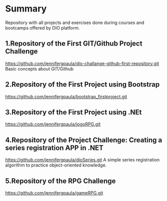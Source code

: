 # Summary
Repository with all projects and exercises done during courses and bootcamps offered by DIO platform.

## 1.Repository of the First GIT/Github Project Challenge
https://github.com/jennifergpaula/dio-challange-github-first-repository.git
Basic concepts about GIT/Github

## 2.Repository of the First Project using Bootstrap
https://github.com/jennifergpaula/bootstrap_firstproject.git

## 3.Repository of the First Project using .NEt
https://github.com/jennifergpaula/jogoRPG.git

## 4.Repository of the Project Challenge: Creating a series registration APP in .NET
https://github.com/jennifergpaula/dioSeries.git
A simple series registration algorithm to practice object-oriented knowledge.

## 5.Repository of the RPG Challenge
https://github.com/jennifergpaula/gameRPG.git
